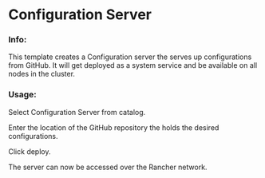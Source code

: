 # Configuration Server


### Info:

 This template creates a Configuration server the serves up configurations from GitHub.
 It will get deployed as a system service and be available on all nodes in the cluster.
 
### Usage:

 Select Configuration Server from catalog.
 
 Enter the location of the GitHub repository the holds the desired configurations.
 
 Click deploy.
 
 The server can now be accessed over the Rancher network.
